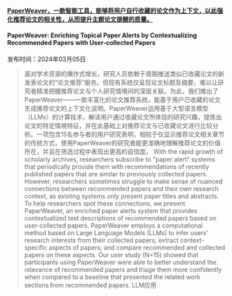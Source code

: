 #### [PaperWeaver，一款智能工具，能够将用户自行收藏的论文作为上下文，以此强化推荐论文的相关性，从而提升主题论文提醒的质量。](https://arxiv.org/abs/2403.02939)
#### PaperWeaver: Enriching Topical Paper Alerts by Contextualizing Recommended Papers with User-collected Papers
发布时间：2024年03月05日
> 面对学术资源的爆炸式增长，研究人员依赖于周期推送类似已收藏论文的新发表论文的“论文推荐”服务。但现有系统仅呈现论文标题及摘要，难以让研究者精准把握推荐论文与个人研究情境间的深层关联。为此，我们推出了PaperWeaver——一款丰富化的论文推荐系统，能基于用户已收藏的论文生成推荐论文的上下文化说明。PaperWeaver运用基于大型语言模型（LLMs）的计算技术，解读用户通过收藏论文所体现的研究兴趣，提炼出论文的特定情境特征，并在此基础上对推荐论文与已收藏论文进行比较分析。一项包含15名参与者的用户研究表明，相较于仅显示推荐论文相关章节的传统方式，使用PaperWeaver的研究者能更准确地理解推荐论文的价值所在，并且在筛选过程中表现出更高的自信度。
> With the rapid growth of scholarly archives, researchers subscribe to "paper alert" systems that periodically provide them with recommendations of recently published papers that are similar to previously collected papers. However, researchers sometimes struggle to make sense of nuanced connections between recommended papers and their own research context, as existing systems only present paper titles and abstracts. To help researchers spot these connections, we present PaperWeaver, an enriched paper alerts system that provides contextualized text descriptions of recommended papers based on user-collected papers. PaperWeaver employs a computational method based on Large Language Models (LLMs) to infer users' research interests from their collected papers, extract context-specific aspects of papers, and compare recommended and collected papers on these aspects. Our user study (N=15) showed that participants using PaperWeaver were able to better understand the relevance of recommended papers and triage them more confidently when compared to a baseline that presented the related work sections from recommended papers.
LLM应用